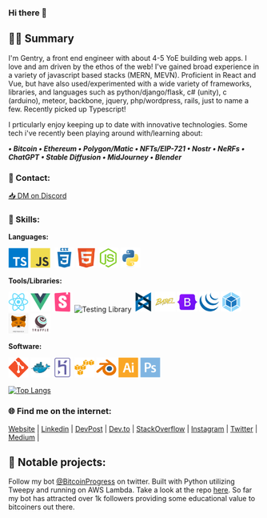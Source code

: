 ### Hi there 👋

## 👨‍💻 Summary
I'm Gentry, a front end engineer with about 4-5 YoE building web apps. I love and am driven by the ethos of the web! I've gained broad experience in a variety of javascript based stacks (MERN, MEVN). Proficient in React and Vue, but have also used/experimented with a wide variety of frameworks, libraries, and languages such as python/django/flask, c# (unity), c (arduino), meteor, backbone, jquery, php/wordpress, rails, just to name a few. Recently picked up Typescript! 

I prticularly enjoy keeping up to date with innovative technologies. Some tech i've recently been playing around with/learning about:

***• Bitcoin • Ethereum • Polygon/Matic • NFTs/EIP-721 • Nostr • NeRFs • ChatGPT • Stable Diffusion • MidJourney • Blender***

### 🔔 Contact:

[📥 DM on Discord](https://discord.com/users/deevolution#9729)

### 🧰 Skills:

**Languages:**
<p align="left">
  <img src="https://github.com/devicons/devicon/blob/master/icons/typescript/typescript-original.svg" title="Typescript" alt="Typescript" width="40" height="40"/></a>
  <img src="https://github.com/devicons/devicon/blob/master/icons/javascript/javascript-original.svg" title="Javascript" alt="Javascript" width="40" height="40"/>&nbsp; 
  <img src="https://github.com/devicons/devicon/blob/master/icons/css3/css3-plain-wordmark.svg" title="CSS3" alt="CSS" width="40" height="40"/></a>
  <img src="https://github.com/devicons/devicon/blob/master/icons/html5/html5-original.svg" title="HTML5" alt="HTML5" width="40" height="40"/></a>
  <img src="https://github.com/devicons/devicon/blob/master/icons/nodejs/nodejs-original.svg" title="Node" alt="Node" width="40" height="40"/></a>
  <img src="https://github.com/devicons/devicon/blob/master/icons/python/python-original.svg" title="Python" alt="Python" width="40" height="40"/></a>
  <img
</p>

**Tools/Libraries:**
<p align="left">
  <img src="https://github.com/devicons/devicon/blob/master/icons/react/react-original.svg" title="React" alt="React" width="40" height="40"/></a>
  <img src="https://github.com/devicons/devicon/blob/master/icons/vuejs/vuejs-original.svg" title="Vue" alt="Vue" width="40" height="40"/></a>
  <img src="https://github.com/devicons/devicon/blob/master/icons/storybook/storybook-original.svg" title="Storybook" alt="Storybook" width="40" height="40"/></a>
  <img src="https://testing-library.com/img/logo-large.png" title="Testing Library" alt="Testing Library" width="40" height="40"/></a>
  <img src="https://github.com/devicons/devicon/blob/master/icons/backbonejs/backbonejs-original.svg" title="Backbone" alt="Backbone" width="40" height="40"/></a>
  <img src="https://raw.githubusercontent.com/devicons/devicon/master/icons/babel/babel-original.svg" alt="Babel" width="40" height="40"/></a> 
  <img src="https://raw.githubusercontent.com/devicons/devicon/master/icons/bootstrap/bootstrap-original.svg" alt="Bootstrap" width="40" height="40"/></a>
  <img src="https://github.com/devicons/devicon/blob/master/icons/jquery/jquery-original.svg" title="jQuery" alt="jQuery" width="40" height="40"/></a>
  <img src="https://github.com/devicons/devicon/blob/master/icons/webpack/webpack-original.svg" title="Webpack" alt="Webpack" width="40" height="40"/></a>
  <img src="https://raw.githubusercontent.com/kroim/profile/master/icons/icon_metamask.png" alt="Metamask" width="40" height="40"/></a>
  <img src="https://raw.githubusercontent.com/kroim/profile/master/icons/icon_truffle.png" alt="Truffle" width="40" height="40"/></a>
</p>

**Software:**
<p align="left">
  <img src="https://github.com/devicons/devicon/blob/master/icons/git/git-original.svg" title="git" alt="git" width="40" height="40"/></a>
  <img src="https://github.com/devicons/devicon/blob/master/icons/docker/docker-original.svg" alt="Docker" width="40" height="40"/></a>
  <img src="https://github.com/devicons/devicon/blob/master/icons/heroku/heroku-original.svg" title="Heroku" alt="Heroku" width="40" height="40"/></a>
  <img src="https://github.com/devicons/devicon/blob/master/icons/amazonwebservices/amazonwebservices-original.svg" title="AWS" alt="AWS" width="40" height="40"/></a>
  <img src="https://github.com/devicons/devicon/blob/master/icons/blender/blender-original.svg" title="Blender" alt="Blender" width="40" height="40"/></a>
  <img src="https://github.com/devicons/devicon/blob/master/icons/illustrator/illustrator-plain.svg" title="Illustrator" alt="Illustrator" width="40" height="40"/></a>
  <img src="https://github.com/devicons/devicon/blob/master/icons/photoshop/photoshop-plain.svg" title="Photoshop" alt="Photoshop" width="40" height="40"/></a>
</p>

[![Top Langs](https://github-readme-stats.vercel.app/api/top-langs/?username=deevolutionism)](https://github.com/anuraghazra/github-readme-stats)

### 🌐 Find me on the internet:

[Website](https://portfolio.gentrydemchak.com) |
[Linkedin](https://linkedin.com/in/gentry-demchak) |
[DevPost](https://devpost.com/deevolutionism) |
[Dev.to](https://dev.to/deevolutionism) |
[StackOverflow](https://stackoverflow.com/users/4271729/deevolution) |
[Instagram](https://instagram.com/deevolutionism) |
[Twitter](https://twitter.com/demchak17) |
[Medium](https://medium.com/@deevolutionism) |

## 🚀 Notable projects:

Follow my bot [@BitcoinProgress](https://twitter.com/BitcoinProgress) on twitter. Built with Python utilizing Tweepy and running on AWS Lambda. Take a look at the repo [here](https://github.com/deevolutionism/bitcoin-halving-progress-bar). So far my bot has attracted over 1k followers providing some educational value to bitcoiners out there.
